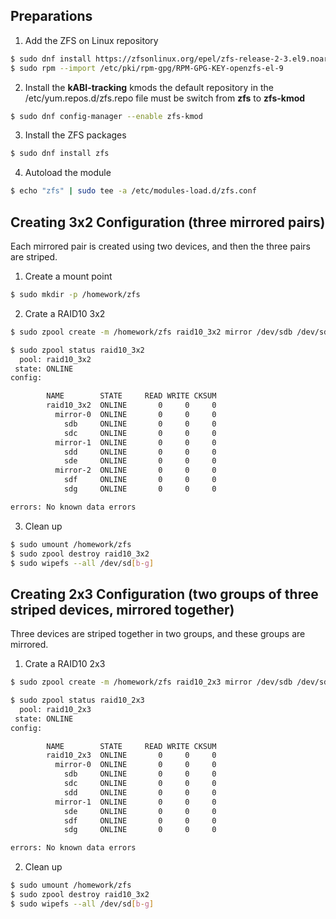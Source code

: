 ## Preparations

1. Add the ZFS on Linux repository
```sh
$ sudo dnf install https://zfsonlinux.org/epel/zfs-release-2-3.el9.noarch.rpm
$ sudo rpm --import /etc/pki/rpm-gpg/RPM-GPG-KEY-openzfs-el-9
```
2. Install the **kABI-tracking** kmods the default repository in the /etc/yum.repos.d/zfs.repo file must be switch from **zfs** to **zfs-kmod**
```sh
$ sudo dnf config-manager --enable zfs-kmod
```
3. Install the ZFS packages
```sh
$ sudo dnf install zfs
```
4. Autoload the module
```sh
$ echo "zfs" | sudo tee -a /etc/modules-load.d/zfs.conf
```

## Creating 3x2 Configuration (three mirrored pairs)
Each mirrored pair is created using two devices, and then the three pairs are striped.
1. Create a mount point
```sh
$ sudo mkdir -p /homework/zfs 
```
2. Crate a RAID10 3x2
```sh
$ sudo zpool create -m /homework/zfs raid10_3x2 mirror /dev/sdb /dev/sdc mirror /dev/sdd /dev/sde mirror /dev/sdf /dev/sdg

$ sudo zpool status raid10_3x2
  pool: raid10_3x2
 state: ONLINE
config:

        NAME        STATE     READ WRITE CKSUM
        raid10_3x2  ONLINE       0     0     0
          mirror-0  ONLINE       0     0     0
            sdb     ONLINE       0     0     0
            sdc     ONLINE       0     0     0
          mirror-1  ONLINE       0     0     0
            sdd     ONLINE       0     0     0
            sde     ONLINE       0     0     0
          mirror-2  ONLINE       0     0     0
            sdf     ONLINE       0     0     0
            sdg     ONLINE       0     0     0

errors: No known data errors
```
3. Clean up
```sh
$ sudo umount /homework/zfs
$ sudo zpool destroy raid10_3x2
$ sudo wipefs --all /dev/sd[b-g]
```
## Creating 2x3 Configuration (two groups of three striped devices, mirrored together)
Three devices are striped together in two groups, and these groups are mirrored.
1. Crate a RAID10 2x3
```sh
$ sudo zpool create -m /homework/zfs raid10_2x3 mirror /dev/sdb /dev/sdc /dev/sdd mirror /dev/sde /dev/sdf /dev/sdg

$ sudo zpool status raid10_2x3
  pool: raid10_2x3
 state: ONLINE
config:

        NAME        STATE     READ WRITE CKSUM
        raid10_2x3  ONLINE       0     0     0
          mirror-0  ONLINE       0     0     0
            sdb     ONLINE       0     0     0
            sdc     ONLINE       0     0     0
            sdd     ONLINE       0     0     0
          mirror-1  ONLINE       0     0     0
            sde     ONLINE       0     0     0
            sdf     ONLINE       0     0     0
            sdg     ONLINE       0     0     0

errors: No known data errors
```
2. Clean up
```sh
$ sudo umount /homework/zfs
$ sudo zpool destroy raid10_3x2
$ sudo wipefs --all /dev/sd[b-g]
```